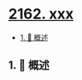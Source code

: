 # [2162. xxx](https://github.com/Tdahuyou/TNotes.leetcode/tree/main/notes/2162.%20xxx)

<!-- region:toc -->

- [1. 📝 概述](#1--概述)

<!-- endregion:toc -->

## 1. 📝 概述
